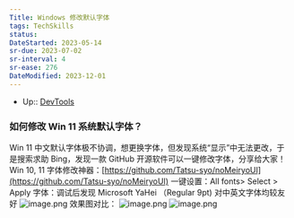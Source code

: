 ```yaml
---
Title: Windows 修改默认字体
tags: TechSkills
status: 
DateStarted: 2023-05-14
sr-due: 2023-07-02
sr-interval: 4
sr-ease: 276
DateModified: 2023-12-01
---
```

- Up:: [DevTools](DevTools.md)

### 如何修改 Win 11 系统默认字体？

Win 11 中文默认字体极不协调，想更换字体，但发现系统“显示”中无法更改，于是搜索求助 Bing，发现一款 GitHub 开源软件可以一键修改字体，分享给大家！
Win 10, 11 字体修改神器：[https://github.com/Tatsu-syo/noMeiryoUI](https://github.com/Tatsu-syo/noMeiryoUI)
一键设置：All fonts> Select > Apply
字体：调试后发现 Microsoft YaHei （Regular 9pt) 对中英文字体均较友好
![image.png](https://cdn.nlark.com/yuque/0/2022/png/29677165/1666837532708-7d06ba04-e97e-42e0-8ac3-9485beea6c4e.png#clientId=ub753bdfc-b1e7-4&crop=0&crop=0&crop=1&crop=1&from=paste&height=428&id=u02565872&margin=%5Bobject%20Object%5D&name=image.png&originHeight=856&originWidth=1152&originalType=binary&ratio=1&rotation=0&showTitle=false&size=48868&status=done&style=none&taskId=ue6eba8d7-d29e-49bd-bb83-56ffdde9743&title=&width=576)
效果图对比：
![image.png](https://cdn.nlark.com/yuque/0/2022/png/29677165/1666838453741-dd68f90b-79d4-4894-8784-4c03f422ae21.png#clientId=ub753bdfc-b1e7-4&crop=0&crop=0&crop=1&crop=1&from=paste&height=214&id=uc9f97e44&margin=%5Bobject%20Object%5D&name=image.png&originHeight=424&originWidth=422&originalType=binary&ratio=1&rotation=0&showTitle=true&size=21992&status=done&style=stroke&taskId=u346897b3-001e-4bab-a6ae-6ada8e96a71&title=%E9%85%8D%E7%BD%AE%E4%B9%8B%E5%89%8D%E5%AD%97%E4%BD%93%EF%BC%88%E4%B8%AD%E6%96%87%E5%8F%98%E5%BD%A2%E4%B8%8D%E5%8D%8F%E8%B0%83%EF%BC%89&width=213 "配置之前字体（中文变形不协调）") ![image.png](https://cdn.nlark.com/yuque/0/2022/png/29677165/1666838239690-90a4439b-570d-49bd-9071-3e7c361a65ac.png#clientId=ub753bdfc-b1e7-4&crop=0&crop=0&crop=1&crop=1&from=paste&height=215&id=uf1685c69&margin=%5Bobject%20Object%5D&name=image.png&originHeight=435&originWidth=434&originalType=binary&ratio=1&rotation=0&showTitle=true&size=23649&status=done&style=stroke&taskId=ucb639f30-9583-4c35-a97c-d6d0a4dbc7f&title=%E9%85%8D%E7%BD%AE%E5%90%8E%EF%BC%88%E5%AD%97%E4%BD%93%E5%92%8C%E8%B0%90%EF%BC%89&width=215 "配置后（字体和谐）")

